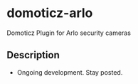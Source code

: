 # domoticz-arlo
Domoticz Plugin for Arlo security cameras

## Description
* Ongoing development. Stay posted.
